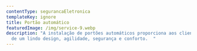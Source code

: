 ```yaml
---
contentType: segurancaEletronica
templateKey: ignore
title: Portão automático
featuredImage: /img/service-9.webp
description: "A instalação de portões automáticos proporciona aos clientes, além
  de um lindo design, agilidade, segurança e conforto.  "
---
```

